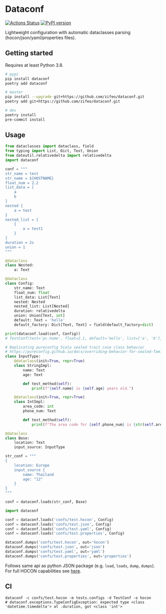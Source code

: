 # Dataconf

[![Actions Status](https://github.com/zifeo/dataconf/workflows/CI/badge.svg)](https://github.com/zifeo/dataconf/actions)
[![PyPI version](https://badge.fury.io/py/dataconf.svg)](https://badge.fury.io/py/dataconf)

Lightweight configuration with automatic dataclasses parsing (hocon/json/yaml/properties files).

## Getting started

Requires at least Python 3.8.

```bash
# pypi
pip install dataconf
poetry add dataconf

# master
pip install --upgrade git+https://github.com/zifeo/dataconf.git
poetry add git+https://github.com/zifeo/dataconf.git

# dev
poetry install
pre-commit install
```

## Usage

```python
from dataclasses import dataclass, field
from typing import List, Dict, Text, Union
from dateutil.relativedelta import relativedelta
import dataconf

conf = """
str_name = test
str_name = ${HOSTNAME}
float_num = 2.2
list_data = [
    a
    b
]
nested {
    a = test
}
nested_list = [
    {
        a = test1
    }
]
duration = 2s
union = 1
"""

@dataclass
class Nested:
    a: Text

@dataclass
class Config:
    str_name: Text
    float_num: float
    list_data: List[Text]
    nested: Nested
    nested_list: List[Nested]
    duration: relativedelta
    union: Union[Text, int]
    default: Text = 'hello'
    default_factory: Dict[Text, Text] = field(default_factory=dict)

print(dataconf.load(conf, Config))
# TestConf(test='pc.home', float=2.1, default='hello', list=['a', 'b'], nested=Nested(a='test'), nested_list=[Nested(a='test1')], duration=relativedelta(seconds=+2), default_factory={}, union=1)

# Replicating pureconfig Scala sealed trait case class behavior
# https://pureconfig.github.io/docs/overriding-behavior-for-sealed-families.html
class InputType:
    @dataclass(init=True, repr=True)
    class StringImpl:
        name: Text
        age: Text

        def test_method(self):
            print(f"{self.name} is {self.age} years old.")

    @dataclass(init=True, repr=True)
    class IntImpl:
        area_code: int
        phone_num: Text

        def test_method(self):
            print(f"The area code for {self.phone_num} is {str(self.area_code)}")

@dataclass
class Base:
    location: Text
    input_source: InputType

str_conf = """
{
    location: Europe
    input_source {
        name: Thailand
        age: "12"
    }
}
"""

conf = dataconf.loads(str_conf, Base)
```

```python
import dataconf

conf = dataconf.loads('confs/test.hocon', Config)
conf = dataconf.loads('confs/test.json', Config)
conf = dataconf.loads('confs/test.yaml', Config)
conf = dataconf.loads('confs/test.properties', Config)

dataconf.dumps('confs/test.hocon', out='hocon')
dataconf.dumps('confs/test.json', out='json')
dataconf.dumps('confs/test.yaml', out='yaml')
dataconf.dumps('confs/test.properties', out='properties')
```

Follows same api as python JSON package (e.g. `load`, `loads`, `dump`, `dumps`). 
For full HOCON capabilities see [here](https://github.com/chimpler/pyhocon/#example-of-hocon-file).

## CI

```shell
dataconf -c confs/test.hocon -m tests.configs -d TestConf -o hocon
# dataconf.exceptions.TypeConfigException: expected type <class 'datetime.timedelta'> at .duration, got <class 'int'>
```
